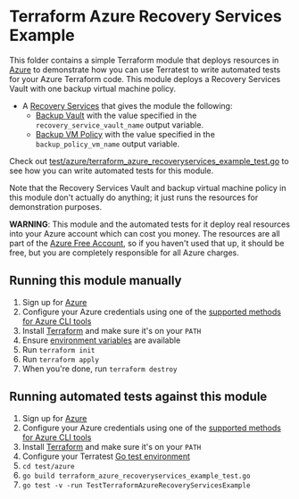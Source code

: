 # Terraform Azure Recovery Services Example

This folder contains a simple Terraform module that deploys resources in [Azure](https://azure.microsoft.com/) to demonstrate
how you can use Terratest to write automated tests for your Azure Terraform code. This module deploys a Recovery Services Vault with one backup virtual machine policy.

- A [Recovery Services](https://azure.microsoft.com/services/backup/) that gives the module the following:
  - [Backup Vault](https://docs.microsoft.com/azure/backup/backup-azure-recovery-services-vault-overview)  with the value specified in the `recovery_service_vault_name` output variable.
  - [Backup VM Policy](https://azure.microsoft.com/en-in/updates/azure-vm-backup-policy-management/)  with the value specified in the `backup_policy_vm_name`  output variable.

Check out [test/azure/terraform_azure_recoveryservices_example_test.go](/test/azure/terraform_azure_recoveryservices_example_test.go) to see how you can write
automated tests for this module.

Note that the Recovery Services Vault and backup virtual machine policy in this module don't actually do anything; it just runs the resources for
demonstration purposes.

**WARNING**: This module and the automated tests for it deploy real resources into your Azure account which can cost you
money. The resources are all part of the [Azure Free Account](https://azure.microsoft.com/free/), so if you haven't used that up,
it should be free, but you are completely responsible for all Azure charges.

## Running this module manually

1. Sign up for [Azure](https://azure.microsoft.com/)
1. Configure your Azure credentials using one of the [supported methods for Azure CLI
   tools](https://docs.microsoft.com/cli/azure/azure-cli-configuration?view=azure-cli-latest)
1. Install [Terraform](https://www.terraform.io/) and make sure it's on your `PATH`
1. Ensure [environment variables](../README.md#review-environment-variables) are available
1. Run `terraform init`
1. Run `terraform apply`
1. When you're done, run `terraform destroy`

## Running automated tests against this module

1. Sign up for [Azure](https://azure.microsoft.com/)
1. Configure your Azure credentials using one of the [supported methods for Azure CLI
   tools](https://docs.microsoft.com/en-us/cli/azure/azure-cli-configuration?view=azure-cli-latest)
1. Install [Terraform](https://www.terraform.io/) and make sure it's on your `PATH`
1. Configure your Terratest [Go test environment](../README.md)
1. `cd test/azure`
1. `go build terraform_azure_recoveryservices_example_test.go`
1. `go test -v -run TestTerraformAzureRecoveryServicesExample`
